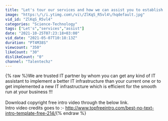```yaml
---
title: "Let's tour our services and how we can assist you to establish an efficient IT infrastructure"
image: "https:\/\/i.ytimg.com\/vi\/ZlKqS_R5vl4\/hqdefault.jpg"
vid_id: "ZlKqS_R5vl4"
categories: "Science-Technology"
tags: ["Let's","services","assist"]
date: "2021-10-25T07:23:18+03:00"
vid_date: "2021-05-07T10:18:13Z"
duration: "PT4M38S"
viewcount: "350"
likeCount: "30"
dislikeCount: "0"
channel: "Talentechz"
---
```

{% raw %}We are trusted IT partner by whom you can get any kind of IT assistant to implement a better IT infrastructure than your current one or to get implemented a new IT infrastructure which is efficient for the smooth run at your business !!!<br /><br />Download copyright free intro video through the below link.<br />Intro video credits goes to :- <a rel="nofollow" target="blank" href="http://www.topfreeintro.com/best-no-text-intro-template-free-214/">http://www.topfreeintro.com/best-no-text-intro-template-free-214/</a>{% endraw %}
